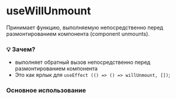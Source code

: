 # useWillUnmount

Принимает функцию, выполняемую непосредственно перед размонтированием компонента (component unmounts).

### 💡 Зачем?
- выполняет обратный вызов непосредственно перед размонтированием компонента
- Это как ярлык для `useEffect (() => () => willUnmount, [])`;

### Основное использование